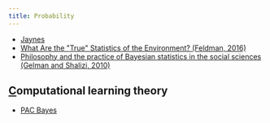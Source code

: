 ```yaml
---
title: Probability
---
```


- [Jaynes](https://www.amazon.com/Probability-Theory-Science-T-Jaynes)
- [What Are the "True" Statistics of the Environment? (Feldman, 2016)](https://onlinelibrary.wiley.com/doi/epdf/10.1111/cogs.12444)
- [Philosophy and the practice of Bayesian statistics in the social sciences (Gelman and Shalizi, 2010)](http://www.stat.columbia.edu/~gelman/research/published/philosophy_chapter.pdf)
  
## [C](clt)omputational learning theory
- [PAC Bayes](https://arxiv.org/abs/1307.2118)
